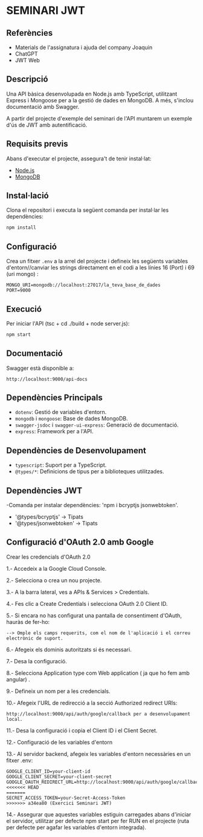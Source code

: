# SEMINARI JWT
## Referències 
- Materials de l'assignatura i ajuda del company Joaquin
- ChatGPT
- JWT Web

## Descripció
Una API bàsica desenvolupada en Node.js amb TypeScript, utilitzant Express i Mongoose per a la gestió de dades en MongoDB. A més, s'inclou documentació amb Swagger.

A partir del projecte d'exemple del seminari de l'API muntarem un exemple d'ús de JWT amb autentificació.

## Requisits previs
Abans d'executar el projecte, assegura't de tenir instal·lat:
- [Node.js](https://nodejs.org/)
- [MongoDB](https://www.mongodb.com/)

## Instal·lació
Clona el repositori i executa la següent comanda per instal·lar les dependències:

```sh
npm install
```

## Configuració
Crea un fitxer `.env` a la arrel del projecte i defineix les següents variables d'entorn//canviar les strings directament en el codi a les línies 16 (Port) i 69 (uri mongo) :
```env
MONGO_URI=mongodb://localhost:27017/la_teva_base_de_dades
PORT=9000
```

## Execució
Per iniciar l'API (tsc + cd ./build + node server.js):

```sh
npm start
```

## Documentació
Swagger està disponible a:
```
http://localhost:9000/api-docs
```

## Dependències Principals
- `dotenv`: Gestió de variables d'entorn.
- `mongodb` i `mongoose`: Base de dades MongoDB.
- `swagger-jsdoc` i `swagger-ui-express`: Generació de documentació.
- `express`: Framework per a l'API.

## Dependències de Desenvolupament
- `typescript`: Suport per a TypeScript.
- `@types/*`: Definicions de tipus per a biblioteques utilitzades.

## Dependències JWT
-Comanda per instalar dependències: 'npm i bcryptjs jsonwebtoken'.
- '@types/bcryptjs' -> Tipats
- '@types/jsonwebtoken' -> Tipats

## Configuració d'OAuth 2.0 amb Google

Crear les credencials d'OAuth 2.0

1.- Accedeix a la Google Cloud Console.

2.- Selecciona o crea un nou projecte.

3.- A la barra lateral, ves a APIs & Services > Credentials.

4.- Fes clic a Create Credentials i selecciona OAuth 2.0 Client ID.

5.- Si encara no has configurat una pantalla de consentiment d'OAuth, hauràs de fer-ho:

    --> Omple els camps requerits, com el nom de l'aplicació i el correu electrònic de suport.

6.- Afegeix els dominis autoritzats si és necessari.

7.- Desa la configuració.

8.- Selecciona Application type com Web application ( ja que ho fem amb angular) .

9.- Defineix un nom per a les credencials.

10.- Afegeix l'URL de redirecció a la secció Authorized redirect URIs:
```
http://localhost:9000/api/auth/google/callback per a desenvolupament local.
```
11.- Desa la configuració i copia el Client ID i el Client Secret.

12.- Configuració de les variables d'entorn

13.- Al servidor backend, afegeix les variables d'entorn necessàries en un fitxer .env:
```
GOOGLE_CLIENT_ID=your-client-id
GOOGLE_CLIENT_SECRET=your-client-secret
GOOGLE_OAUTH_REDIRECT_URL=http://localhost:9000/api/auth/google/callback
<<<<<<< HEAD
=======
SECRET_ACCESS_TOKEN=your-Secret-Access-Token
>>>>>>> a34ea80 (Exercici Seminari JWT)
```
14.- Assegurar que aquestes variables estiguin carregades abans d'iniciar el servidor, utilitzar per defecte npm start per fer RUN en el projecte (ruta per defecte per agafar les variables d'entorn integrada).
